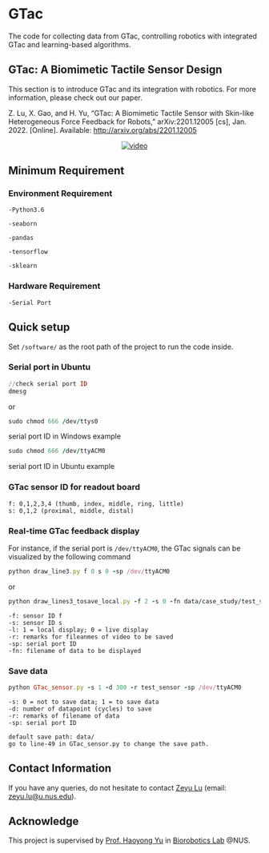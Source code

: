 # GTac
The code for collecting data from GTac, controlling robotics with integrated GTac and learning-based algorithms.

## GTac: A Biomimetic Tactile Sensor Design
This section is to introduce GTac and its integration with robotics.
For more information, please check out our paper.


Z. Lu, X. Gao, and H. Yu, “GTac: A Biomimetic Tactile Sensor with Skin-like Heterogeneous Force Feedback for Robots,” arXiv:2201.12005 [cs], Jan. 2022. [Online]. Available: http://arxiv.org/abs/2201.12005

<!---[![IMAGE ALT TEXT HERE](http://img.youtube.com/vi/Pmd8PvLpeUA/0.jpg)](https://youtu.be/Pmd8PvLpeUA)--->
<p align="center">
<a href="https://youtu.be/Pmd8PvLpeUA">
  <img  align="center"  src="http://img.youtube.com/vi/Pmd8PvLpeUA/0.jpg" alt="video">
</a>
</p>

## Minimum Requirement

### Environment Requirement
```
-Python3.6

-seaborn

-pandas

-tensorflow

-sklearn
```
### Hardware Requirement
```
-Serial Port
```
## Quick setup
Set  ```/software/``` as the root path of the project to run the code inside.
### Serial port in Ubuntu
```ruby
//check serial port ID
dmesg
```
or
```ruby
sudo chmod 666 /dev/ttys0 
```
serial port ID in Windows example
```ruby
sudo chmod 666 /dev/ttyACM0 
```
serial port ID in Ubuntu example
### GTac sensor ID for readout board
```
f: 0,1,2,3,4 (thumb, index, middle, ring, little)
s: 0,1,2 (proximal, middle, distal)
```
### Real-time GTac feedback display
For instance, if the serial port is ```/dev/ttyACM0```, the GTac signals can be visualized by the following command
```ruby
python draw_line3.py f 0 s 0 -sp /dev/ttyACM0
```
or
```ruby
python draw_lines3_tosave_local.py -f 2 -s 0 -fn data/case_study/test_sensor_300_GTAC_Gripper20220420_172845.csv -l 0 -r test -sp /dev/ttyACM0
```
```
-f: sensor ID f
-s: sensor ID s
-l: 1 = local display; 0 = live display
-r: remarks for fileanmes of video to be saved
-sp: serial port ID
-fn: filename of data to be displayed
```
### Save data
```ruby
python GTac_sensor.py -s 1 -d 300 -r test_sensor -sp /dev/ttyACM0
```
```
-s: 0 = not to save data; 1 = to save data
-d: number of datapoint (cycles) to save
-r: remarks of filename of data
-sp: serial port ID
```
```
default save path: data/
go to line-49 in GTac_sensor.py to change the save path.
```

## Contact Information
If you have any queries, do not hesitate to contact <a href="https://roobooot.github.io/">Zeyu Lu</a> (email: zeyu.lu@u.nus.edu).

## Acknowledge
This project is supervised by <a href="https://www.eng.nus.edu.sg/bme/staff/dr-yuhy/">Prof. Haoyong Yu</a> in <a href="https://wiki.nus.edu.sg/display/biorobotics/Biorobotics+Lab">Biorobotics Lab</a> @NUS.
